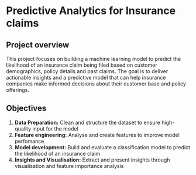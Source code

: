 # Predictive Analytics for Insurance claims

## Project overview
This project focuses on building a machine learning model to predict the likelihood of an insurance claim being filed based on customer demographics, policy details and past claims.
The goal is to deliver actionable insights and a predictive model that can help insurance companies make informed decisions about their customer base and policy offerings.

## Objectives
1. **Data Preparation:** Clean and structure the dataset to ensure high-quality input for the model
2. **Feature engineering:** Analyse and create features to improve model perfomance
3. **Model development:** Build and evaluate a classification model to predict the likelihood of an insurance claim
4. **Insights and Visualisation:** Extract and present insights through visualisation and feature importance analysis
